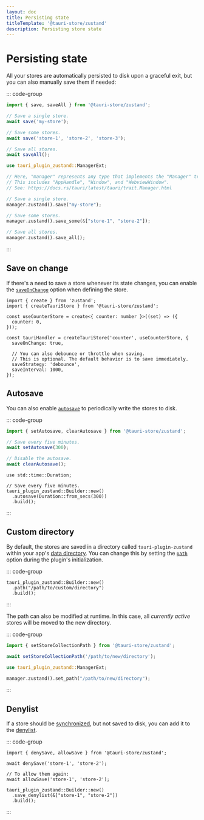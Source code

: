 ```yaml
---
layout: doc
title: Persisting state
titleTemplate: '@tauri-store/zustand'
description: Persisting store state
---
```


# Persisting state

All your stores are automatically persisted to disk upon a graceful exit, but you can also manually save them if needed:

::: code-group

```typescript [JavaScript]
import { save, saveAll } from '@tauri-store/zustand';

// Save a single store.
await save('my-store');

// Save some stores.
await save('store-1', 'store-2', 'store-3');

// Save all stores.
await saveAll();
```

```rust [Rust]
use tauri_plugin_zustand::ManagerExt;

// Here, "manager" represents any type that implements the "Manager" trait provided by Tauri.
// This includes "AppHandle", "Window", and "WebviewWindow".
// See: https://docs.rs/tauri/latest/tauri/trait.Manager.html

// Save a single store.
manager.zustand().save("my-store");

// Save some stores.
manager.zustand().save_some(&["store-1", "store-2"]);

// Save all stores.
manager.zustand().save_all();
```

:::

## Save on change

If there's a need to save a store whenever its state changes, you can enable the [`saveOnChange`](https://tb.dev.br/tauri-store/js-docs/plugin-zustand/interfaces/StoreBackendOptions.html#saveonchange) option when defining the store.

```typescript{9}
import { create } from 'zustand';
import { createTauriStore } from '@tauri-store/zustand';

const useCounterStore = create<{ counter: number }>((set) => ({
  counter: 0,
}));

const tauriHandler = createTauriStore('counter', useCounterStore, {
  saveOnChange: true,

  // You can also debounce or throttle when saving.
  // This is optional. The default behavior is to save immediately.
  saveStrategy: 'debounce',
  saveInterval: 1000,
});
```

## Autosave

You can also enable [`autosave`](https://docs.rs/tauri-plugin-zustand/latest/tauri_plugin_zustand/struct.Builder.html#method.autosave) to periodically write the stores to disk.

::: code-group

```typescript [JavaScript]
import { setAutosave, clearAutosave } from '@tauri-store/zustand';

// Save every five minutes.
await setAutosave(300);

// Disable the autosave.
await clearAutosave();
```

```rust{5} [Rust]
use std::time::Duration;

// Save every five minutes.
tauri_plugin_zustand::Builder::new()
  .autosave(Duration::from_secs(300))
  .build();
```

:::

## Custom directory

By default, the stores are saved in a directory called `tauri-plugin-zustand` within your app's [data directory](https://docs.rs/tauri/latest/tauri/path/struct.PathResolver.html#method.app_data_dir). You can change this by setting the [`path`](https://docs.rs/tauri-plugin-zustand/latest/tauri_plugin_zustand/struct.Builder.html#method.path) option during the plugin's initialization.

::: code-group

```rust{2} [src-tauri/src/lib.rs]
tauri_plugin_zustand::Builder::new()
  .path("/path/to/custom/directory")
  .build();
```

:::

The path can also be modified at runtime. In this case, all _currently active_ stores will be moved to the new directory.

::: code-group

```typescript [JavaScript]
import { setStoreCollectionPath } from '@tauri-store/zustand';

await setStoreCollectionPath('/path/to/new/directory');
```

```rust [Rust]
use tauri_plugin_zustand::ManagerExt;

manager.zustand().set_path("/path/to/new/directory");
```

:::

## Denylist

If a store should be [synchronized](./synchronization.md), but not saved to disk, you can add it to the [denylist](https://docs.rs/tauri-plugin-zustand/latest/tauri_plugin_zustand/struct.Builder.html#method.save_denylist).

::: code-group

```typescript{3} [JavaScript]
import { denySave, allowSave } from '@tauri-store/zustand';

await denySave('store-1', 'store-2');

// To allow them again:
await allowSave('store-1', 'store-2');
```

```rust{2} [Rust]
tauri_plugin_zustand::Builder::new()
  .save_denylist(&["store-1", "store-2"])
  .build();
```

:::
